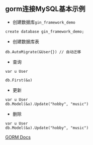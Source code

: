 ## gorm连接MySQL基本示例


- 创建数据库`gin_framework_demo`

```
create database gin_framework_demo;
```

- 创建数据库表

```
db.AutoMigrate(&User{}) // 自动迁移
```

- 查询

```
var u User

db.First(&u)
```

- 更新

```                                  
var u User
db.Model(&u).Update("hobby", "music")
```

- 删除

```
var u User
db.Model(&u).Update("hobby", "music")
```


[GORM Docs](https://gorm.cn/docs/index.html)
